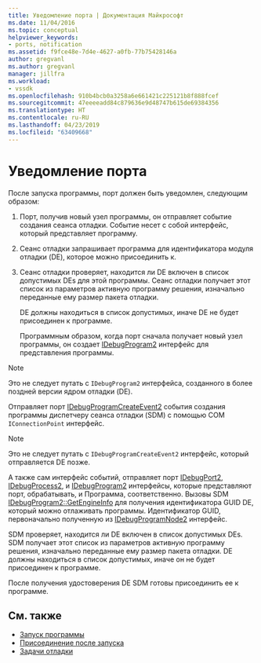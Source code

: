 ```yaml
---
title: Уведомление порта | Документация Майкрософт
ms.date: 11/04/2016
ms.topic: conceptual
helpviewer_keywords:
- ports, notification
ms.assetid: f9fce48e-7d4e-4627-a0fb-77b75428146a
author: gregvanl
ms.author: gregvanl
manager: jillfra
ms.workload:
- vssdk
ms.openlocfilehash: 910b4bcb0a3258a6e661421c225121b8f888fcef
ms.sourcegitcommit: 47eeeeadd84c879636e9d48747b615de69384356
ms.translationtype: HT
ms.contentlocale: ru-RU
ms.lasthandoff: 04/23/2019
ms.locfileid: "63409668"
---
```

# <a name="notify-the-port"></a>Уведомление порта
После запуска программы, порт должен быть уведомлен, следующим образом:

1. Порт, получив новый узел программы, он отправляет событие создания сеанса отладки. Событие несет с собой интерфейс, который представляет программу.

2. Сеанс отладки запрашивает программа для идентификатора модуля отладки (DE), которое можно присоединить к.

3. Сеанс отладки проверяет, находится ли DE включен в список допустимых DEs для этой программы. Сеанс отладки получает этот список из параметров активную программу решения, изначально переданные ему размер пакета отладки.

    DE должны находиться в список допустимых, иначе DE не будет присоединен к программе.

   Программным образом, когда порт сначала получает новый узел программы, он создает [IDebugProgram2](../../extensibility/debugger/reference/idebugprogram2.md) интерфейс для представления программы.

> [!NOTE]
> Это не следует путать с `IDebugProgram2` интерфейса, созданного в более поздней версии ядром отладки (DE).

 Отправляет порт [IDebugProgramCreateEvent2](../../extensibility/debugger/reference/idebugprogramcreateevent2.md) события создания программы диспетчеру сеанса отладки (SDM) с помощью COM `IConnectionPoint` интерфейс.

> [!NOTE]
> Это не следует путать с `IDebugProgramCreateEvent2` интерфейс, который отправляется DE позже.

 А также сам интерфейс событий, отправляет порт [IDebugPort2](../../extensibility/debugger/reference/idebugport2.md), [IDebugProcess2](../../extensibility/debugger/reference/idebugprocess2.md), и [IDebugProgram2](../../extensibility/debugger/reference/idebugprogram2.md) интерфейсы, которые представляют порт, обрабатывать, и Программа, соответственно. Вызовы SDM [IDebugProgram2::GetEngineInfo](../../extensibility/debugger/reference/idebugprogram2-getengineinfo.md) для получения идентификатора GUID DE, который можно отлаживать программы. Идентификатор GUID, первоначально полученную из [IDebugProgramNode2](../../extensibility/debugger/reference/idebugprogramnode2.md) интерфейс.

 SDM проверяет, находится ли DE включен в список допустимых DEs. SDM получает этот список из параметров активную программу решения, изначально переданные ему размер пакета отладки. DE должны находиться в список допустимых, иначе он не будет присоединен к программе.

 После получения удостоверения DE SDM готовы присоединить ее к программе.

## <a name="see-also"></a>См. также
- [Запуск программы](../../extensibility/debugger/launching-a-program.md)
- [Присоединение после запуска](../../extensibility/debugger/attaching-after-a-launch.md)
- [Задачи отладки](../../extensibility/debugger/debugging-tasks.md)